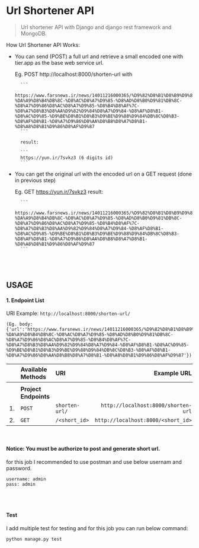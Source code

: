 <!-- header -->
<h1 style="text-align: left; margin-top:0px;">
  Url Shortener API
</h1>

> Url shortener API with Django and django rest framework and MongoDB.


How Url Shortener API Works:
- You can send (POST) a full url and retrieve a small encoded one with tier.app as the base web service url.

    Eg. POST http://localhost:8000/shorten-url
        with 
        
        ```
        https://www.farsnews.ir/news/14011216000365/%D9%82%D8%B1%D8%B9%D9%87-%DA%A9%D8%B4%DB%8C-%D8%AC%D8%A7%D9%85-%D8%AD%D8%B0%D9%81%DB%8C-%D8%A7%D9%86%D8%AC%D8%A7%D9%85-%D8%B4%D8%AF%7C-%D8%A7%D8%B3%D8%AA%D9%82%D9%84%D8%A7%D9%84-%D8%AF%D8%B1-%D8%AC%D9%85-%D9%BE%D8%B1%D8%B3%D9%BE%D9%88%D9%84%DB%8C%D8%B3-%D8%AF%D8%B1-%D8%A7%D9%86%D8%AA%D8%B8%D8%A7%D8%B1-%D8%A8%D8%B1%D9%86%D8%AF%D9%87
        ```

        result: 
        
        ```
        https://yun.ir/7svkz3 (6 digits id)
        ```
    
- You can get the original url with the encoded url on a GET request (done in previous step)

    Eg. GET https://yun.ir/7svkz3
        result: 
        
        ```
        https://www.farsnews.ir/news/14011216000365/%D9%82%D8%B1%D8%B9%D9%87-%DA%A9%D8%B4%DB%8C-%D8%AC%D8%A7%D9%85-%D8%AD%D8%B0%D9%81%DB%8C-%D8%A7%D9%86%D8%AC%D8%A7%D9%85-%D8%B4%D8%AF%7C-%D8%A7%D8%B3%D8%AA%D9%82%D9%84%D8%A7%D9%84-%D8%AF%D8%B1-%D8%AC%D9%85-%D9%BE%D8%B1%D8%B3%D9%BE%D9%88%D9%84%DB%8C%D8%B3-%D8%AF%D8%B1-%D8%A7%D9%86%D8%AA%D8%B8%D8%A7%D8%B1-%D8%A8%D8%B1%D9%86%D8%AF%D9%87
        ```
        

<br><br>


## USAGE
#### 1. Endpoint List
URI Example: `http://localhost:8000/shorten-url/`

```
(Eg. body: {'url':'https://www.farsnews.ir/news/14011216000365/%D9%82%D8%B1%D8%B9%D9%87-%DA%A9%D8%B4%DB%8C-%D8%AC%D8%A7%D9%85-%D8%AD%D8%B0%D9%81%DB%8C-%D8%A7%D9%86%D8%AC%D8%A7%D9%85-%D8%B4%D8%AF%7C-%D8%A7%D8%B3%D8%AA%D9%82%D9%84%D8%A7%D9%84-%D8%AF%D8%B1-%D8%AC%D9%85-%D9%BE%D8%B1%D8%B3%D9%BE%D9%88%D9%84%DB%8C%D8%B3-%D8%AF%D8%B1-%D8%A7%D9%86%D8%AA%D8%B8%D8%A7%D8%B1-%D8%A8%D8%B1%D9%86%D8%AF%D9%87'})
```

| | Available Methods | URI | Example URL |
| -: | :- | :- | -: |
| | | | |
| | **Project Endpoints** | | |
| 1. | `POST` | `shorten-url/` | `http://localhost:8000/shorten-url` |
| 2. | `GET`  | `/<short_id>` | `http://localhost:8000/<short_id>` |


<br>

  #### Notice: You must be authorize to post and generate short url.
  for this job I recommended to use postman and use below usernam and password.

  ```
  username: admin
  pass: admin
  ```

<br>

<br>

  #### Test
  I add multiple test for testing and for this job you can run below command:

  ```
  python manage.py test
  ```

<br>